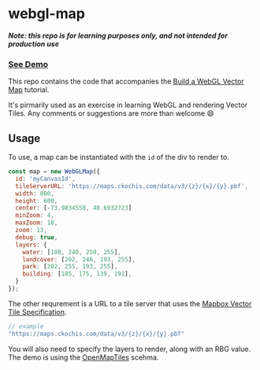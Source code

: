 # webgl-map
**_Note: this repo is for learning purposes only, and not intended for production use_**

### [See Demo](https://ckochis.com/webgl-map-demo)

This repo contains the code that accompanies the [Build a WebGL Vector Map](https://ckochis.com/build-a-webgl-vector-map-from-scratch) tutorial.

It's pirmarily used as an exercise in learning WebGL and rendering Vector Tiles. Any comments or suggestions are more than welcome 😄

## Usage

To use, a map can be instantiated with the `id` of the div to render to. 

```js
const map = new WebGLMap({
  id: 'myCanvasId',
  tileServerURL: 'https://maps.ckochis.com/data/v3/{z}/{x}/{y}.pbf',
  width: 800,
  height: 600,
  center: [-73.9834558, 40.6932723]
  minZoom: 4,
  maxZoom: 18,
  zoom: 13,
  debug: true,
  layers: {
    water: [180, 240, 250, 255],
    landcover: [202, 246, 193, 255],
    park: [202, 255, 193, 255],
    building: [185, 175, 139, 191],
  }
});
```

The other requrement is a URL to a tile server that uses the [Mapbox Vector Tile Specification](https://github.com/mapbox/vector-tile-spec).
```js
// example
"https://maps.ckochis.com/data/v3/{z}/{x}/{y}.pbf"
```

You will also need to specify the layers to render, along with an RBG value. The demo is using the [OpenMapTiles](https://openmaptiles.org/schema/) scehma.
